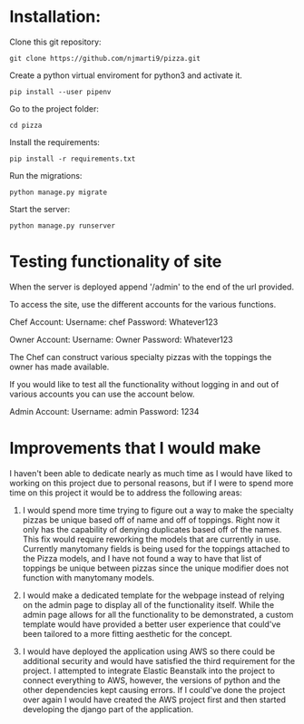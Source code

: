 # Installation:

Clone this git repository:

`git clone https://github.com/njmarti9/pizza.git`

Create a python virtual enviroment for python3 and activate it.

`pip install --user pipenv`

Go to the project folder:

`cd pizza`

Install the requirements:

`pip install -r requirements.txt`

Run the migrations:

`python manage.py migrate`

Start the server:

`python manage.py runserver`

# Testing functionality of site

When the server is deployed append '/admin' to the end of the url provided.

To access the site, use the different accounts for the various functions.

Chef Account:
Username: chef
Password: Whatever123

Owner Account:
Username: Owner
Password: Whatever123

The Chef can construct various specialty pizzas with the toppings the owner has made available.

If you would like to test all the functionality without logging in and out of various accounts you can use the account below.

Admin Account:
Username: admin
Password: 1234

# Improvements that I would make

I haven't been able to dedicate nearly as much time as I would have liked to working on this project due to personal reasons, but if I were to spend more time on this project it would be to address the following areas:

1. I would spend more time trying to figure out a way to make the specialty pizzas be unique based off of name and off of toppings. Right now it only has the capability of denying duplicates based off of the names. This fix would require reworking the models that are currently in use. Currently manytomany fields is being used for the toppings attached to the Pizza models, and I have not found a way to have that list of toppings be unique between pizzas since the unique modifier does not function with manytomany models.

2. I would make a dedicated template for the webpage instead of relying on the admin page to display all of the functionality itself. While the admin page allows for all the functionality to be demonstrated, a custom template would have provided a better user experience that could've been tailored to a more fitting aesthetic for the concept.

3. I would have deployed the application using AWS so there could be additional security and would have satisfied the third requirement for the project. I attempted to integrate Elastic Beanstalk into the project to connect everything to AWS, however, the versions of python and the other dependencies kept causing errors. If I could've done the project over again I would have created the AWS project first and then started developing the django part of the application.
